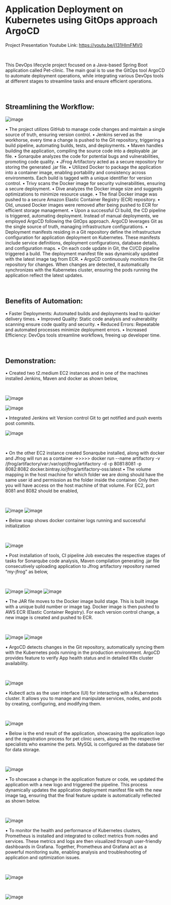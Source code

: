 # Application Deployment on Kubernetes using GitOps approach ArgoCD


Project Presentation Youtube Link: https://youtu.be/j131HImFMV0
<p>&nbsp;</p>
This DevOps lifecycle project focused on a Java-based Spring Boot application called Pet-clinic. The main goal is to use the GitOps tool ArgoCD to automate deployment operations, while integrating various DevOps tools at different stages to streamline tasks and ensure efficient operations.
<p>&nbsp;</p>

## Streamlining the Workflow:

![image](https://github.com/intuiter/Project-petapp/assets/135228471/55ca1daf-8588-464a-92b0-29617949e3a8)

•	The project utilizes GitHub to manage code changes and maintain a single source of truth, ensuring version control.
•	Jenkins served as the workhorse, every time a change is pushed to the Git repository, triggering a build pipeline, automating builds, tests, and deployments.
•	Maven handles building the application, compiling the source code into a deployable .jar file.
•	Sonarqube analyzes the code for potential bugs and vulnerabilities, promoting code quality.
•	JFrog Artifactory acted as a secure repository for storing the generated .jar file.
•	Utilized Docker to package the application into a container image, enabling portability and consistency across environments. Each build is tagged with a unique identifier for version control.
•	Trivy scans the Docker image for security vulnerabilities, ensuring a secure deployment.
•	Dive analyzes the Docker image size and suggests optimizations to minimize resource usage.
•	The final Docker image was pushed to a secure Amazon Elastic Container Registry (ECR) repository.
•	Old, unused Docker images were removed after being pushed to ECR for efficient storage management.
•	Upon a successful CI build, the CD pipeline is triggered, automating deployment. Instead of manual deployments, we employed ArgoCD following the GitOps approach. ArgoCD leverages Git as the single source of truth, managing infrastructure configurations.
•	Deployment manifests residing in a Git repository define the infrastructure configuration for application deployment on Kubernetes. These manifests include service definitions, deployment configurations, database details, and configuration maps.
•	On each code update in Git, the CI/CD pipeline triggered a build. The deployment manifest file was dynamically updated with the latest image tag from ECR.
•	ArgoCD continuously monitors the Git repository for changes. When changes are detected, it automatically synchronizes with the Kubernetes cluster, ensuring the pods running the application reflect the latest updates.
<p>&nbsp;</p>

## Benefits of Automation:
•	Faster Deployments: Automated builds and deployments lead to quicker delivery times.
•	Improved Quality: Static code analysis and vulnerability scanning ensure code quality and security.
•	Reduced Errors: Repeatable and automated processes minimize deployment errors.
•	Increased Efficiency: DevOps tools streamline workflows, freeing up developer time.
<p>&nbsp;</p>

## Demonstration:
•	Created two t2.medium EC2 instances and in one of the machines installed Jenkins, Maven and docker as shown below,
<p>&nbsp;</p>

![image](https://github.com/intuiter/Project-petapp/assets/135228471/e8e21c4c-5e18-4089-8224-a1ec60024bda)

![image](https://github.com/intuiter/Project-petapp/assets/135228471/3c0f8435-9221-4186-946e-1ce9d06d3139)

•	Integrated Jenkins wit Version control Git to get notified and push events post commits.

![image](https://github.com/intuiter/Project-petapp/assets/135228471/4cf1ae4c-53ce-44c7-9f4e-4de1c6ccf056)
<p>&nbsp;</p>
•	On the other EC2 instance created Sonarqube installed, along with docker and Jfrog will run as a container
->>>>> docker run --name artifactory -v /jfrog/artifactory/var:/var/opt/jfrog/artifactory -d -p 8081:8081 -p 8082:8082 docker.bintray.io/jfrog/artifactory-oss:latest
•	The volume mapping in the host machine for which folder we are doing should have the same user id and permission as the folder inside the container. Only then you will have access on the host machine of that volume. For EC2, port 8081 and 8082 should be enabled,
<p>&nbsp;</p>

![image](https://github.com/intuiter/Project-petapp/assets/135228471/7646eeaf-d1a0-43ec-b1dc-8bde88004ddd)
![image](https://github.com/intuiter/Project-petapp/assets/135228471/82e7027e-1bbf-4e0a-bbc8-3b26e68e5427)

•	Below snap shows docker container logs running and successful initialization
<p>&nbsp;</p>

![image](https://github.com/intuiter/Project-petapp/assets/135228471/f3153055-9e34-4234-9269-3b6df73d9c31)

•	Post installation of tools, CI pipeline Job executes the respective stages of tasks for Sonarqube code analysis, Maven compilation generating .jar file consecutively uploading application to Jfrog artifactory repository named “my-jfrog” as below,
<p>&nbsp;</p>

![image](https://github.com/intuiter/Project-petapp/assets/135228471/95e99677-33be-4b9e-91c3-3121f04778af)
![image](https://github.com/intuiter/Project-petapp/assets/135228471/f60fe0de-94d2-45da-b296-8b115a33124b)
![image](https://github.com/intuiter/Project-petapp/assets/135228471/f4666d1b-94df-458a-a364-b813f5177dc1)

•	The JAR file moves to the Docker image build stage. This is built image with a unique build number or image tag. Docker image is then pushed to AWS ECR (Elastic Container Registry). For each version control change, a new image is created and pushed to ECR.
<p>&nbsp;</p>

![image](https://github.com/intuiter/Project-petapp/assets/135228471/35d85312-65a2-4104-8589-0abfd13d9d7f)
![image](https://github.com/intuiter/Project-petapp/assets/135228471/669f377a-522a-4d9b-a8cd-f865fc000b84)

•	ArgoCD detects changes in the Git repository, automatically syncing them with the Kubernetes pods running in the production environment. ArgoCD provides feature to verify App health status and in detailed K8s cluster availability.
<p>&nbsp;</p>

![image](https://github.com/intuiter/Project-petapp/assets/135228471/23d808bf-68fa-4c4d-8e37-885fbcb71e03)

•	Kubectl acts as the user interface (UI) for interacting with a Kubernetes cluster. It allows you to manage and manipulate services, nodes, and pods by creating, configuring, and modifying them.
<p>&nbsp;</p>

![image](https://github.com/intuiter/Project-petapp/assets/135228471/74aa9ffa-edce-4400-851d-079b4881a5f3)

•	Below is the end result of the application, showcasing the application logo and the registration process for pet clinic users, along with the respective specialists who examine the pets. MySQL is configured as the database tier for data storage.
<p>&nbsp;</p>

![image](https://github.com/intuiter/Project-petapp/assets/135228471/bfdef04a-18e1-4e03-a876-9821fc962bdd)

•	To showcase a change in the application feature or code, we updated the application with a new logo and triggered the pipeline. This process dynamically updates the application deployment manifest file with the new image tag, ensuring that the final feature update is automatically reflected as shown below.
<p>&nbsp;</p>

![image](https://github.com/intuiter/Project-petapp/assets/135228471/4c60dbc9-c9fb-41d7-8603-6364887cd178)

•	To monitor the health and performance of Kubernetes clusters, Prometheus is installed and integrated to collect metrics from nodes and services. These metrics and logs are then visualized through user-friendly dashboards in Grafana. Together, Prometheus and Grafana act as a powerful monitoring suite, enabling analysis and troubleshooting of application and optimization issues. 
<p>&nbsp;</p>

![image](https://github.com/intuiter/Project-petapp/assets/135228471/8a7cc17d-6868-4a89-be72-74a88d6cbe3e)
<p>&nbsp;</p>

![image](https://github.com/intuiter/Project-petapp/assets/135228471/41cf4a56-41e9-4b34-adc0-4ea573d9eef6)




















